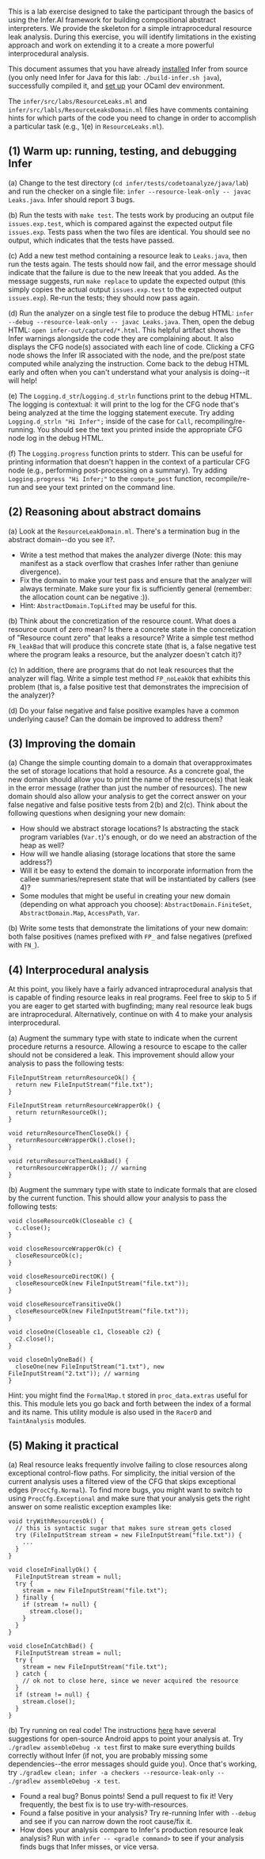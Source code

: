 This is a lab exercise designed to take the participant through the basics of using the Infer.AI framework for building compositional abstract interpreters. We provide the skeleton for a simple intraprocedural resource leak analysis. During this exercise, you will identify limitations in the existing approach and work on extending it to a create a more powerful interprocedural analysis.

This document assumes that you have already [installed](https://github.com/facebook/infer/blob/master/INSTALL.md) Infer from source (you only need Infer for Java for this lab: `./build-infer.sh java`), successfully compiled it, and [set up](https://github.com/facebook/infer/blob/master/CONTRIBUTING.md#hacking-on-the-code) your OCaml dev environment.

The `infer/src/labs/ResourceLeaks.ml` and `infer/src/labls/ResourceLeaksDomain.ml` files have comments containing hints for which parts of the code you need to change in order to accomplish a particular task (e.g., 1(e) in `ResourceLeaks.ml`).

## (1) Warm up: running, testing, and debugging Infer

(a) Change to the test directory (`cd infer/tests/codetoanalyze/java/lab`) and run the checker on a single file: `infer --resource-leak-only -- javac Leaks.java`. Infer should report 3 bugs.

(b) Run the tests with `make test`. The tests work by producing an output file `issues.exp.test`, which is compared against the expected output file `issues.exp`. Tests pass when the two files are identical. You should see no output, which indicates that the tests have passed.

(c) Add a new test method containing a resource leak to `Leaks.java`, then run the tests again. The tests should now fail, and the error message should indicate that the failure is due to the new lreeak that you added. As the message suggests, run `make replace` to update the expected output (this simply copies the actual output `issues.exp.test` to the expected output `issues.exp`). Re-run the tests; they should now pass again.

(d) Run the analyzer on a single test file to produce the debug HTML: `infer --debug --resource-leak-only -- javac Leaks.java`. Then, open the debug HTML: `open infer-out/captured/*.html`. This helpful artifact shows the Infer warnings alongside the code they are complaining about. It also displays the CFG node(s) associated with each line of code. Clicking a CFG node shows the Infer IR associated with the node, and the pre/post state computed while analyzing the instruction. Come back to the debug HTML early and often when you can't understand what your analysis is doing--it will help!

(e) The `Logging.d_str`/`Logging.d_strln` functions print to the debug HTML. The logging is contextual: it will print to the log for the CFG node that's being analyzed at the time the logging statement execute. Try adding `Logging.d_strln "Hi Infer";` inside of the case for `Call`, recompiling/re-running. You should see the text you printed inside the appropriate CFG node log in the debug HTML.

(f) The `Logging.progress` function prints to stderr. This can be useful for printing information that doesn't happen in the context of a particular CFG node (e.g., performing post-processing on a summary). Try adding `Logging.progress "Hi Infer;"` to the `compute_post` function, recompile/re-run and see your text printed on the command line.

## (2) Reasoning about abstract domains

(a) Look at the `ResourceLeakDomain.ml`. There's a termination bug in the abstract domain--do you see it?.
- Write a test method that makes the analyzer diverge (Note: this may manifest as a stack overflow that crashes Infer rather than geniune divergence).
- Fix the domain to make your test pass and ensure that the analyzer will always terminate. Make sure your fix is sufficiently general (remember: the allocation count can be negative :)).
- Hint: `AbstractDomain.TopLifted` may be useful for this.

(b) Think about the concretization of the resource count. What does a resource count of zero mean? Is there a concrete state in the concretization of "Resource count zero" that leaks a resource? Write a simple test method `FN_leakBad` that will produce this concrete state (that is, a false negative test where the program leaks a resource, but the analyzer doesn't catch it)?

(c) In addition, there are programs that do not leak resources that the analyzer will flag. Write a simple test method `FP_noLeakOk` that exhibits this problem (that is, a false positive test that demonstrates the imprecision of the analyzer)?

(d) Do your false negative and false positive examples have a common underlying cause? Can the domain be improved to address them?

## (3) Improving the domain

(a) Change the simple counting domain to a domain that overapproximates the set of storage locations that hold a resource. As a concrete goal, the new domain should allow you to print the name of the resource(s) that leak in the error message (rather than just the number of resources). The new domain should also allow your analysis to get the correct answer on your false negative and false positive tests from 2(b) and 2(c). Think about the following questions when designing your new domain:
- How should we abstract storage locations? Is abstracting the stack program variables (`Var.t`)'s enough, or do we need an abstraction of the heap as well?
- How will we handle aliasing (storage locations that store the same address?)
- Will it be easy to extend the domain to incorporate information from the callee summaries/represent state that will be instantiated by callers (see 4)?
- Some modules that might be useful in creating your new domain (depending on what approach you choose): `AbstractDomain.FiniteSet`, `AbstractDomain.Map`, `AccessPath`, `Var`.

(b) Write some tests that demonstrate the limitations of your new domain: both false positives (names prefixed with `FP_` and false negatives (prefixed with `FN_`).

## (4) Interprocedural analysis
At this point, you likely have a fairly advanced intraprocedural analysis that is capable of finding resource leaks in real programs. Feel free to skip to 5 if you are eager to get started with bugfinding; many real resource leak bugs are intraprocedural. Alternatively, continue on with 4 to make your analysis interprocedural.

(a) Augment the summary type with state to indicate when the current procedure returns a resource. Allowing a resource to escape to the caller should not be considered a leak. This improvement should allow your analysis to pass the following tests:

```
FileInputStream returnResourceOk() {
  return new FileInputStream("file.txt");
}

FileInputStream returnResourceWrapperOk() {
  return returnResourceOk();
}

void returnResourceThenCloseOk() {
  returnResourceWrapperOk().close();
}

void returnResourceThenLeakBad() {
  returnResourceWrapperOk(); // warning
}
```

(b) Augment the summary type with state to indicate formals that are closed by the current function. This should allow your analysis to pass the following tests:

```
void closeResourceOk(Closeable c) {
  c.close();
}

void closeResourceWrapperOk(c) {
  closeResourceOk(c);
}

void closeResourceDirectOK() {
  closeResourceOk(new FileInputStream("file.txt"));
}

void closeResourceTransitiveOk()
  closeResourceOk(new FileInputStream("file.txt"));
}

void closeOne(Closeable c1, Closeable c2) {
  c2.close();
}

void closeOnlyOneBad() {
  closeOne(new FileInputStream("1.txt"), new FileInputStream("2.txt")); // warning
}
```

Hint: you might find the `FormalMap.t` stored in `proc_data.extras` useful for this. This module lets you go back and forth between the index of a formal and its name. This utility module is also used in the `RacerD` and `TaintAnalysis` modules.

## (5) Making it practical

(a) Real resource leaks frequently involve failing to close resources along exceptional control-flow paths. For simplicity, the initial version of the current analysis uses a filtered view of the CFG that skips exceptional edges (`ProcCfg.Normal`). To find more bugs, you might want to switch to using `ProcCfg.Exceptional` and make sure that your analysis gets the right answer on some realistic exception examples like:

```
void tryWithResourcesOk() {
  // this is syntactic sugar that makes sure stream gets closed
  try (FileInputStream stream = new FileInputStream("file.txt")) {
    ...
  }
}

void closeInFinallyOk() {
  FileInputStream stream = null;
  try {
    stream = new FileInputStream("file.txt");
  } finally {
    if (stream != null) {
      stream.close();
    }
  }
}

void closeInCatchBad() {
  FileInputStream stream = null;
  try {
    stream = new FileInputStream("file.txt");
  } catch {
    // ok not to close here, since we never acquired the resource
  }
  if (stream != null) {
    stream.close();
  }
}

```

(b) Try running on real code! The instructions [here](http://fm.csl.sri.com/SSFT17/infer-instr.html) have several suggestions for open-source Android apps to point your analysis at. Try `./gradlew assembleDebug -x test` first to make sure everything builds correctly without Infer (if not, you are probably missing some dependencies--the error messages should guide you). Once that's working, try
`./gradlew clean; infer -a checkers --resource-leak-only -- ./gradlew assembleDebug -x test`.
- Found a real bug? Bonus points! Send a pull request to fix it! Very frequently, the best fix is to use try-with-resources.
- Found a false positive in your analysis? Try re-running Infer with `--debug` and see if you can narrow down the root cause/fix it.
- How does your analysis compare to Infer's production resource leak analysis? Run with `infer -- <gradle command>` to see if your analysis finds bugs that Infer misses, or vice versa.

